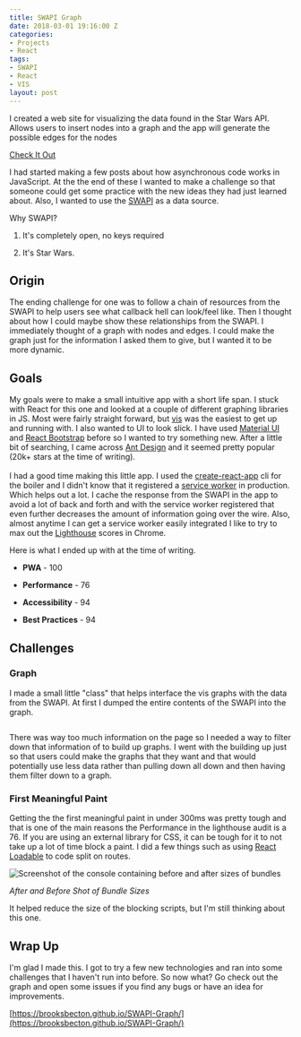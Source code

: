 ```yaml
---
title: SWAPI Graph
date: 2018-03-01 19:16:00 Z
categories:
- Projects
- React
tags:
- SWAPI
- React
- VIS
layout: post
---
```


I created a web site for visualizing the data found in the Star Wars API. Allows users to insert nodes into a graph and the app will generate the possible edges for the nodes

[Check It Out](https://brooksbecton.github.io/SWAPI-Graph/)

I had started making a few posts about how asynchronous code works in JavaScript. At the the end of these I wanted to make a challenge so that someone could get some practice with the new ideas they had just learned about. Also, I wanted to use the [SWAPI](https://swapi.co/) as a data source.

Why SWAPI?

1.  It's completely open, no keys required

2.  It's Star Wars.

## Origin

The ending challenge for one was to follow a chain of resources from the SWAPI to help users see what callback hell can look/feel like. Then I thought about how I could maybe show these relationships from the SWAPI. I immediately thought of a graph with nodes and edges. I could make the graph just for the information I asked them to give, but I wanted it to be more dynamic.

## Goals

My goals were to make a small intuitive app with a short life span. I stuck with React for this one and looked at a couple of different graphing libraries in JS. Most were fairly straight forward, but [vis](http://visjs.org/) was the easiest to get up and running with. I also wanted to UI to look slick. I have used [Material UI](http://www.material-ui.com/) and [React Bootstrap](https://react-bootstrap.github.io/) before so I wanted to try something new. After a little bit of searching, I came across [Ant Design](https://ant.design/) and it seemed pretty popular (20k\+ stars at the time of writing).\
\
I had a good time making this little app. I used the [create-react-app](https://github.com/facebook/create-react-app) cli for the boiler and I didn't know that it registered a [service worker](https://developers.google.com/web/fundamentals/primers/service-workers/) in production. Which helps out a lot. I cache the response from the SWAPI in the app to avoid a lot of back and forth and with the service worker registered that even further decreases the amount of information going over the wire. Also, almost anytime I can get a service worker easily integrated I like to try to max out the [Lighthouse](https://developers.google.com/web/tools/lighthouse/) scores in Chrome.

Here is what I ended up with at the time of writing.

* **PWA** - 100

* **Performance** - 76

* **Accessibility** - 94

* **Best Practices** - 94

## Challenges

### Graph

I made a small little "class" that helps interface the vis graphs with the data from the SWAPI. At first I dumped the
entire contents of the SWAPI into the graph.

<img class="lazy" data-src="/uploads/unknown.png" sizes="(min-width: 100%)"  />

There was way too much information on the page so I needed a way to filter down that information of to build up graphs. I went with the building up just so that users could make the graphs that they want and that would potentially use less data rather than pulling down all down and then having them filter down to a graph.

### First Meaningful Paint

Getting the the first meaningful paint in under 300ms was pretty tough and that is one of the main reasons the Performance in the lighthouse audit is a 76. If you are using an external library for CSS, it can be tough for it to not take up a lot of time block a paint. I did a few things such as using [React Loadable](https://github.com/jamiebuilds/react-loadable) to code split on routes.

<img class="lazy" alt="Screenshot of the console containing before and after sizes of bundles" data-src="/uploads/after&BeforeCodeSplit.png" sizes="(min-width: 100%)"  />

_After and Before Shot of Bundle Sizes_

It helped reduce the size of the blocking scripts, but I'm still thinking about this one.

## Wrap Up

I'm glad I made this. I got to try a few new technologies and ran into some challenges that I haven't run into before. So now what? Go check out the graph and open some issues if you find any bugs or have an idea for improvements.

[https://brooksbecton.github.io/SWAPI-Graph/](https://brooksbecton.github.io/SWAPI-Graph/)
